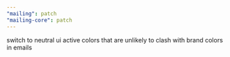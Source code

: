 ```yaml
---
"mailing": patch
"mailing-core": patch
---
```


switch to neutral ui active colors that are unlikely to clash with brand colors in emails
